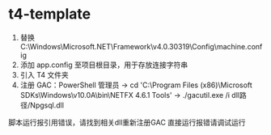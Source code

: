 # t4-template

1. 替换 C:\Windows\Microsoft.NET\Framework\v4.0.30319\Config\machine.config
2. 添加 app.config 至项目根目录，用于存放连接字符串
3. 引入 T4 文件夹
4. 注册 GAC：PowerShell 管理员 -> cd 'C:\Program Files (x86)\Microsoft SDKs\Windows\v10.0A\bin\NETFX 4.6.1 Tools' -> ./gacutil.exe /i dll路径/Npgsql.dll

脚本运行报引用错误，请找到相关dll重新注册GAC
直接运行报错请调试运行
